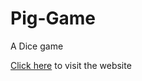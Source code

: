 # Pig-Game
A Dice game

[Click here](https://celebrated-cocada-cb84c3.netlify.app/) to visit the website
